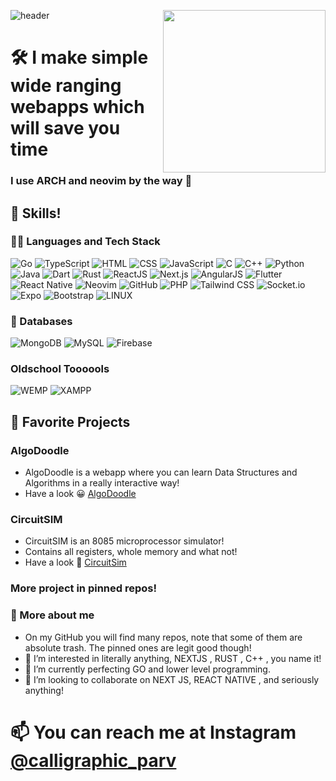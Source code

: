 ![header](https://capsule-render.vercel.app/api?type=Waving&color=11ccff&height=150&section=header&text=😃myself%20parv!&fontSize=90&fontColor=ffffff)
<img align="right" height="260px" src="https://preview.redd.it/7z8nsbzsq2871.png?auto=webp&s=663a0cc383fd224164847d430353fdafe626ef26" />

# 🛠 I make simple wide ranging webapps which will save you time
### I use ARCH and neovim by the way 💪
## 🚀 Skills!

### 🐱‍🏍 Languages and Tech Stack
![Go](https://img.shields.io/badge/Go-00add8?style=for-the-badge&logo=go&logoColor=white) 
![TypeScript](https://img.shields.io/badge/TypeScript-007acc?style=for-the-badge&logo=typescript&logoColor=white) 
![HTML](https://img.shields.io/badge/HTML-ff5722?style=for-the-badge&logo=html5&logoColor=white) 
![CSS](https://img.shields.io/badge/CSS-1572B6?style=for-the-badge&logo=css3&logoColor=white) 
![JavaScript](https://img.shields.io/badge/JavaScript-f7df1e?style=for-the-badge&logo=javascript&logoColor=black) 
![C](https://img.shields.io/badge/C-a8b400?style=for-the-badge&logo=c&logoColor=white) 
![C++](https://img.shields.io/badge/C++-00599c?style=for-the-badge&logo=c%2B%2B&logoColor=white) 
![Python](https://img.shields.io/badge/Python-3776ab?style=for-the-badge&logo=python&logoColor=white) 
![Java](https://img.shields.io/badge/Java-e34f26?style=for-the-badge&logo=openjdk&logoColor=white) 
![Dart](https://img.shields.io/badge/Dart-00b4ab?style=for-the-badge&logo=dart&logoColor=white) 
![Rust](https://img.shields.io/badge/Rust-000000?style=for-the-badge&logo=rust&logoColor=white) 
![ReactJS](https://img.shields.io/badge/ReactJS-61dafb?style=for-the-badge&logo=react&logoColor=black) 
![Next.js](https://img.shields.io/badge/Next.js-000000?style=for-the-badge&logo=next.js&logoColor=white) 
![AngularJS](https://img.shields.io/badge/AngularJS-e23237?style=for-the-badge&logo=angularjs&logoColor=white) 
![Flutter](https://img.shields.io/badge/Flutter-02569b?style=for-the-badge&logo=flutter&logoColor=white) 
![React Native](https://img.shields.io/badge/React_Native-61dafb?style=for-the-badge&logo=react-native&logoColor=black) 
![Neovim](https://img.shields.io/badge/Neovim-57a143?style=for-the-badge&logo=nvim&logoColor=white) 
![GitHub](https://img.shields.io/badge/GitHub-181717?style=for-the-badge&logo=github&logoColor=white) 
![PHP](https://img.shields.io/badge/PHP-777BB4?style=for-the-badge&logo=php&logoColor=white) 
![Tailwind CSS](https://img.shields.io/badge/Tailwind%20CSS-38B2AC?style=for-the-badge&logo=tailwindcss&logoColor=white) 
![Socket.io](https://img.shields.io/badge/Socket.io-010101?style=for-the-badge&logo=socketdotio&logoColor=white) 
![Expo](https://img.shields.io/badge/Expo-1B1F23?style=for-the-badge&logo=expo&logoColor=white) 
![Bootstrap](https://img.shields.io/badge/Bootstrap-563D7C?style=for-the-badge&logo=bootstrap&logoColor=white)
![LINUX](https://img.shields.io/badge/Linux-FCC624?style=for-the-badge&logo=linux&logoColor=black)
### 💾 Databases
![MongoDB](https://img.shields.io/badge/MongoDB-47A248?style=for-the-badge&logo=mongodb&logoColor=white) 
![MySQL](https://img.shields.io/badge/MySQL-00758f?style=for-the-badge&logo=mysql&logoColor=white) 
![Firebase](https://img.shields.io/badge/Firebase-ffca28?style=for-the-badge&logo=firebase&logoColor=black)
### Oldschool Toooools
![WEMP](https://img.shields.io/badge/WEMP-FF0000?style=for-the-badge&logo=apache&logoColor=white) 
![XAMPP](https://img.shields.io/badge/XAMPP-FC7D00?style=for-the-badge&logo=xampp&logoColor=white)
## 🤍 Favorite Projects

### AlgoDoodle
- AlgoDoodle is a webapp where you can learn Data Structures and Algorithms in a really interactive way!
- Have a look 😀 [AlgoDoodle](https://algodoodle.vercel.app/)
### CircuitSIM
- CircuitSIM is an 8085 microprocessor simulator!
- Contains all registers, whole memory and what not!
- Have a look 💭 [CircuitSim](https://circuit-sim.vercel.app/)
### More project in pinned repos!
### 🤧 More about me

- On my GitHub you will find many repos, note that some of them are absolute trash. The pinned ones are legit good though!
- 👀 I’m interested in literally anything, NEXTJS , RUST , C++ , you name it!
- 🌱 I’m currently perfecting GO and lower level programming. 
- 💞️ I’m looking to collaborate on NEXT JS, REACT NATIVE , and seriously anything!
# 📫 You can reach me at Instagram [@calligraphic_parv](https://www.instagram.com/calligraphic_parv)

